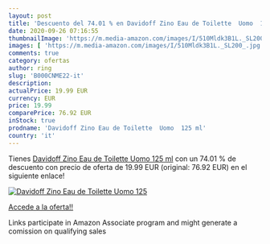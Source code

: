 ```yaml
---
layout: post
title: 'Descuento del 74.01 % en Davidoff Zino Eau de Toilette  Uomo  125'
date: 2020-09-26 07:16:55
thumbnailImage: 'https://m.media-amazon.com/images/I/510Mldk3B1L._SL200_.jpg'
images: [ 'https://m.media-amazon.com/images/I/510Mldk3B1L._SL200_.jpg' ]
comments: true
category: ofertas
author: ring
slug: 'B000CNME22-it'
description:
actualPrice: 19.99 EUR
currency: EUR
price: 19.99
comparePrice: 76.92 EUR
inStock: true
prodname: 'Davidoff Zino Eau de Toilette  Uomo  125 ml'
country: 'it'
---
```


Tienes [Davidoff Zino Eau de Toilette  Uomo  125 ml](https://www.amazon.it/dp/B000CNME22/?tag=tolees00-21) con un 74.01 % de descuento con precio de oferta de 19.99 EUR (original: 76.92 EUR) en el siguiente enlace!

[![Davidoff Zino Eau de Toilette  Uomo  125](https://m.media-amazon.com/images/I/510Mldk3B1L._SL200_.jpg)](https://www.amazon.it/dp/B000CNME22/?tag=tolees00-21)

[Accede a la oferta!!](https://www.amazon.it/dp/B000CNME22/?tag=tolees00-21)

Links participate in Amazon Associate program and might generate a comission on qualifying sales


